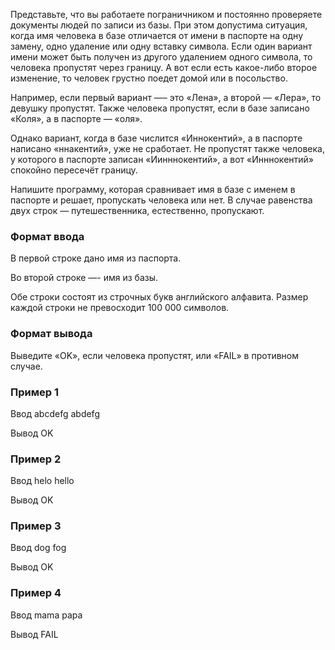 Представьте, что вы работаете пограничником и постоянно проверяете документы людей по записи из базы. При этом допустима ситуация, когда имя человека в базе отличается от имени в паспорте на одну замену, одно удаление или одну вставку символа. Если один вариант имени может быть получен из другого удалением одного символа, то человека пропустят через границу. А вот если есть какое-либо второе изменение, то человек грустно поедет домой или в посольство.

Например, если первый вариант —– это «Лена», а второй — «Лера», то девушку пропустят. Также человека пропустят, если в базе записано «Коля», а в паспорте — «оля».

Однако вариант, когда в базе числится «Иннокентий», а в паспорте написано «ннакентий», уже не сработает. Не пропустят также человека, у которого в паспорте записан «Иинннокентий», а вот «Инннокентий» спокойно пересечёт границу.

Напишите программу, которая сравнивает имя в базе с именем в паспорте и решает, пропускать человека или нет. В случае равенства двух строк — путешественника, естественно, пропускают.

### Формат ввода
В первой строке дано имя из паспорта.

Во второй строке —- имя из базы.

Обе строки состоят из строчных букв английского алфавита. Размер каждой строки не превосходит 100 000 символов.

### Формат вывода
Выведите «OK», если человека пропустят, или «FAIL» в противном случае.

### Пример 1
Ввод
abcdefg
abdefg

Вывод
OK

### Пример 2
Ввод
helo
hello

Вывод
OK

### Пример 3
Ввод
dog
fog

Вывод
OK

### Пример 4
Ввод
mama
papa

Вывод
FAIL